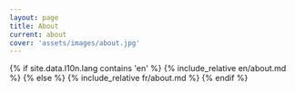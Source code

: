 ```yaml
---
layout: page
title: About
current: about
cover: 'assets/images/about.jpg'
---
```


{% if site.data.l10n.lang contains 'en' %}
	{% include_relative en/about.md %}
{% else %}
	{% include_relative fr/about.md %}
{% endif %} 